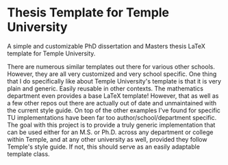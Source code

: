 # Thesis Template for Temple University

A simple and customizable PhD dissertation and Masters thesis LaTeX template for Temple University.

There are numerous similar templates out there for various other schools. However, they are all very customized and very school specific. One thing that I do specifically like about Temple University's template is that it is very plain and generic. Easily reusable in other contexts. The mathematics department even provides a base LaTeX template! However, that as well as a few other repos out there are actually out of date and unmaintained with the current style guide. On top of the other examples I've found for specific TU implementations have been far too author/school/department specific. The goal with this project is to provide a truly generic implementation that can be used either for an M.S. or Ph.D. across any department or college within Temple, and at any other university as well, provided they follow Temple's style guide. If not, this should serve as an easily adaptable template class.
